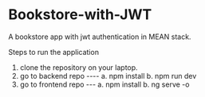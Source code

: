 # Bookstore-with-JWT
A bookstore app with jwt authentication in MEAN stack.

Steps to run the application
1. clone the repository on your laptop.
2. go to backend repo ---- 
                        a. npm install
                        b. npm run dev
3. go to frontend repo --- 
                        a. npm install
                        b. ng serve -o